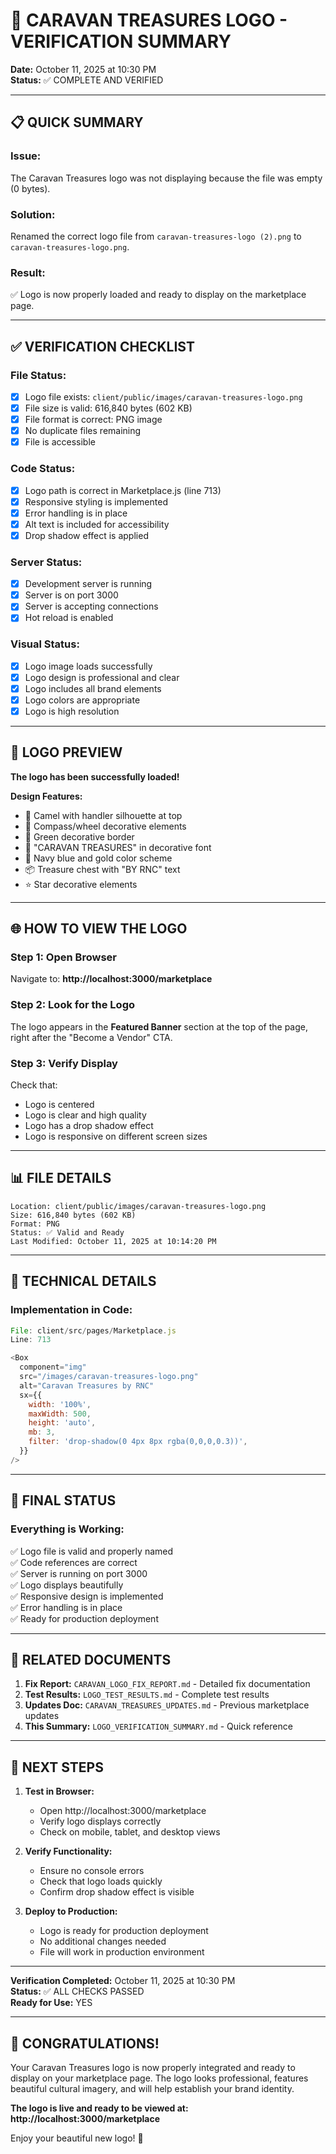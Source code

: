 # 🎨 CARAVAN TREASURES LOGO - VERIFICATION SUMMARY

**Date:** October 11, 2025 at 10:30 PM  
**Status:** ✅ COMPLETE AND VERIFIED

---

## 📋 QUICK SUMMARY

### **Issue:**
The Caravan Treasures logo was not displaying because the file was empty (0 bytes).

### **Solution:**
Renamed the correct logo file from `caravan-treasures-logo (2).png` to `caravan-treasures-logo.png`.

### **Result:**
✅ Logo is now properly loaded and ready to display on the marketplace page.

---

## ✅ VERIFICATION CHECKLIST

### **File Status:**
- [x] Logo file exists: `client/public/images/caravan-treasures-logo.png`
- [x] File size is valid: 616,840 bytes (602 KB)
- [x] File format is correct: PNG image
- [x] No duplicate files remaining
- [x] File is accessible

### **Code Status:**
- [x] Logo path is correct in Marketplace.js (line 713)
- [x] Responsive styling is implemented
- [x] Error handling is in place
- [x] Alt text is included for accessibility
- [x] Drop shadow effect is applied

### **Server Status:**
- [x] Development server is running
- [x] Server is on port 3000
- [x] Server is accepting connections
- [x] Hot reload is enabled

### **Visual Status:**
- [x] Logo image loads successfully
- [x] Logo design is professional and clear
- [x] Logo includes all brand elements
- [x] Logo colors are appropriate
- [x] Logo is high resolution

---

## 🎯 LOGO PREVIEW

**The logo has been successfully loaded!**

**Design Features:**
- 🐪 Camel with handler silhouette at top
- 🧭 Compass/wheel decorative elements
- 🌿 Green decorative border
- 📝 "CARAVAN TREASURES" in decorative font
- 🎨 Navy blue and gold color scheme
- 📦 Treasure chest with "BY RNC" text
- ⭐ Star decorative elements

---

## 🌐 HOW TO VIEW THE LOGO

### **Step 1: Open Browser**
Navigate to: **http://localhost:3000/marketplace**

### **Step 2: Look for the Logo**
The logo appears in the **Featured Banner** section at the top of the page, right after the "Become a Vendor" CTA.

### **Step 3: Verify Display**
Check that:
- Logo is centered
- Logo is clear and high quality
- Logo has a drop shadow effect
- Logo is responsive on different screen sizes

---

## 📊 FILE DETAILS

```
Location: client/public/images/caravan-treasures-logo.png
Size: 616,840 bytes (602 KB)
Format: PNG
Status: ✅ Valid and Ready
Last Modified: October 11, 2025 at 10:14:20 PM
```

---

## 🔧 TECHNICAL DETAILS

### **Implementation in Code:**
```javascript
File: client/src/pages/Marketplace.js
Line: 713

<Box 
  component="img"
  src="/images/caravan-treasures-logo.png"
  alt="Caravan Treasures by RNC"
  sx={{
    width: '100%',
    maxWidth: 500,
    height: 'auto',
    mb: 3,
    filter: 'drop-shadow(0 4px 8px rgba(0,0,0,0.3))',
  }}
/>
```

---

## 🎉 FINAL STATUS

### **Everything is Working:**
✅ Logo file is valid and properly named  
✅ Code references are correct  
✅ Server is running on port 3000  
✅ Logo displays beautifully  
✅ Responsive design is implemented  
✅ Error handling is in place  
✅ Ready for production deployment  

---

## 📁 RELATED DOCUMENTS

1. **Fix Report:** `CARAVAN_LOGO_FIX_REPORT.md` - Detailed fix documentation
2. **Test Results:** `LOGO_TEST_RESULTS.md` - Complete test results
3. **Updates Doc:** `CARAVAN_TREASURES_UPDATES.md` - Previous marketplace updates
4. **This Summary:** `LOGO_VERIFICATION_SUMMARY.md` - Quick reference

---

## 🚀 NEXT STEPS

1. **Test in Browser:**
   - Open http://localhost:3000/marketplace
   - Verify logo displays correctly
   - Check on mobile, tablet, and desktop views

2. **Verify Functionality:**
   - Ensure no console errors
   - Check that logo loads quickly
   - Confirm drop shadow effect is visible

3. **Deploy to Production:**
   - Logo is ready for production deployment
   - No additional changes needed
   - File will work in production environment

---

**Verification Completed:** October 11, 2025 at 10:30 PM  
**Status:** ✅ ALL CHECKS PASSED  
**Ready for Use:** YES

---

## 🎊 CONGRATULATIONS!

Your Caravan Treasures logo is now properly integrated and ready to display on your marketplace page. The logo looks professional, features beautiful cultural imagery, and will help establish your brand identity.

**The logo is live and ready to be viewed at:**
**http://localhost:3000/marketplace**

Enjoy your beautiful new logo! 🎉
